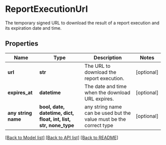 # ReportExecutionUrl

The temporary signed URL to download the result of a report execution and its expiration date and time.

## Properties
Name | Type | Description | Notes
------------ | ------------- | ------------- | -------------
**url** | **str** | The URL to download the report execution. | [optional] 
**expires_at** | **datetime** | The date and time when the download URL expires. | [optional] 
**any string name** | **bool, date, datetime, dict, float, int, list, str, none_type** | any string name can be used but the value must be the correct type | [optional]

[[Back to Model list]](../README.md#documentation-for-models) [[Back to API list]](../README.md#documentation-for-api-endpoints) [[Back to README]](../README.md)


